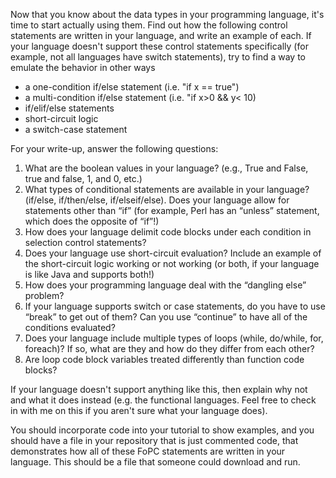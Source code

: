 Now that you know about the data types in your programming language, it's time to start actually using them. Find out
how the following control statements are written in your language, and write an example of each. If your language
doesn't support these control statements specifically (for example, not all languages have switch statements), try to
find a way to emulate the behavior in other ways

- a one-condition if/else statement (i.e. "if x == true")
- a multi-condition if/else statement (i.e. "if x>0 && y< 10)
- if/elif/else statements
- short-circuit logic
- a switch-case statement

For your write-up, answer the following questions:

1. What are the boolean values in your language? (e.g., True and False, true and false, 1, and 0, etc.)
2. What types of conditional statements are available in your language? (if/else, if/then/else, if/elseif/else). Does
   your language allow for statements other than “if” (for example, Perl has an “unless” statement, which does the
   opposite of “if”!)
3. How does your language delimit code blocks under each condition in selection control statements?
4. Does your language use short-circuit evaluation? Include an example of the short-circuit logic working or not
   working (or both, if your language is like Java and supports both!)
5. How does your programming language deal with the “dangling else” problem?
6. If your language supports switch or case statements, do you have to use “break” to get out of them? Can you use
   “continue” to have all of the conditions evaluated?
7. Does your language include multiple types of loops (while, do/while, for, foreach)? If so, what are they and how do
   they differ from each other?
8. Are loop code block variables treated differently than function code blocks?

If your language doesn't support anything like this, then explain why not and what it does instead (e.g. the functional
languages. Feel free to check in with me on this if you aren't sure what your language does).

You should incorporate code into your tutorial to show examples, and you should have a file in your repository that is
just commented code, that demonstrates how all of these FoPC statements are written in your language. This should be a
file that someone could download and run.